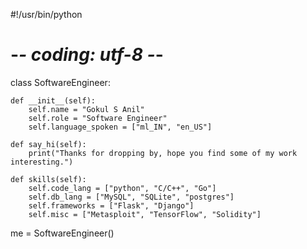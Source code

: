 #!/usr/bin/python
# -*- coding: utf-8 -*-


class SoftwareEngineer:

    def __init__(self):
        self.name = "Gokul S Anil"
        self.role = "Software Engineer"
        self.language_spoken = ["ml_IN", "en_US"]

    def say_hi(self):
        print("Thanks for dropping by, hope you find some of my work interesting.")
        
    def skills(self):
        self.code_lang = ["python", "C/C++", "Go"]
        self.db_lang = ["MySQL", "SQLite", "postgres"]
        self.frameworks = ["Flask", "Django"]
        self.misc = ["Metasploit", "TensorFlow", "Solidity"]


me = SoftwareEngineer()

<!---
gokulonrpalabs/gokulonrpalabs is a ✨ special ✨ repository because its `README.md` (this file) appears on your GitHub profile.
You can click the Preview link to take a look at your changes.
--->
